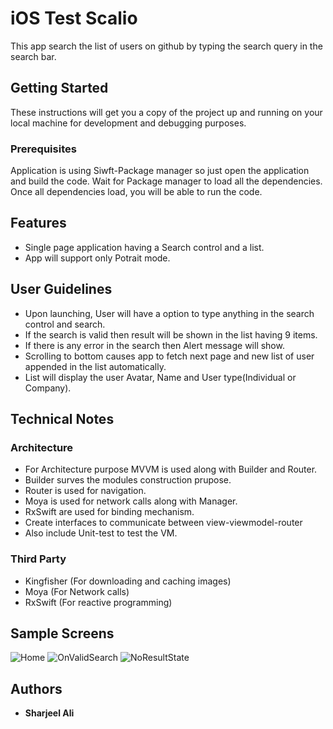 # iOS Test Scalio
This app search the list of users on github by typing the search query in the search bar.

## Getting Started

These instructions will get you a copy of the project up and running on your local machine for development and debugging purposes.

### Prerequisites

Application is using Siwft-Package manager so just open the application and build the code. Wait for Package manager to load all the dependencies. Once all dependencies load, you will be able to run the code.


## Features
- Single page application having a Search control and a list.
- App will support only Potrait mode.


## User Guidelines
- Upon launching, User will have a option to type anything in the search control and search.
- If the search is valid then result will be shown in the list having 9 items.
- If there is any error in the search then Alert message will show.
- Scrolling to bottom causes app to fetch next page and new list of user appended in the list automatically.
- List will display the user Avatar, Name and User type(Individual or Company).


## Technical Notes

### Architecture
- For Architecture purpose MVVM is used along with Builder and Router.
- Builder surves the modules construction prupose.
- Router is used for navigation.
- Moya is used for network calls along with Manager.
- RxSwift are used for binding mechanism.
- Create interfaces to communicate between view-viewmodel-router
- Also include Unit-test to test the VM.


### Third Party
- Kingfisher (For downloading and caching images)
- Moya (For Network calls)
- RxSwift (For reactive programming)

## Sample Screens
![Home](Screenshots/InitialState.png)
![OnValidSearch](Screenshots/OnSearch.png)
![NoResultState](Screenshots/NoResultFound.png)


## Authors

* **Sharjeel Ali**



